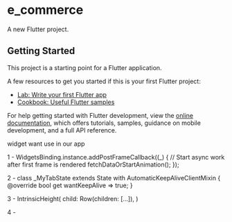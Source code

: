 # e_commerce

A new Flutter project.

## Getting Started

This project is a starting point for a Flutter application.

A few resources to get you started if this is your first Flutter project:

- [Lab: Write your first Flutter app](https://docs.flutter.dev/get-started/codelab)
- [Cookbook: Useful Flutter samples](https://docs.flutter.dev/cookbook)

For help getting started with Flutter development, view the
[online documentation](https://docs.flutter.dev/), which offers tutorials,
samples, guidance on mobile development, and a full API reference.




widget want use in our app 

1 - WidgetsBinding.instance.addPostFrameCallback((_) {
  // Start async work after first frame is rendered
  fetchDataOrStartAnimation();
});

2 - class _MyTabState extends State<MyTab> with AutomaticKeepAliveClientMixin {
  @override
  bool get wantKeepAlive => true;
}

3 - IntrinsicHeight(
  child: Row(children: [...]),
)

4 - 